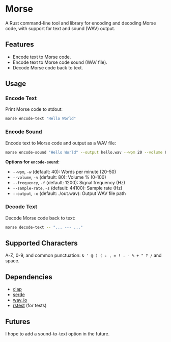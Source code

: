 # Morse

A Rust command-line tool and library for encoding and decoding Morse code, with support for text and sound (WAV) output.

## Features

- Encode text to Morse code.
- Encode text to Morse code sound (WAV file).
- Decode Morse code back to text.

## Usage

### Encode Text

Print Morse code to stdout:

```sh
morse encode-text "Hello World"
```

### Encode Sound

Encode text to Morse code and output as a WAV file:

```sh
morse encode-sound "Hello World" --output hello.wav --wpm 20 --volume 80 --frequency 700 --sample-rate 44100
```

**Options for `encode-sound`:**
- `--wpm`, `-w` (default: 40): Words per minute (20-50)
- `--volume`, `-v` (default: 80): Volume % (0-100)
- `--frequency`, `-f` (default: 1200): Signal frequency (Hz)
- `--sample-rate`, `-s` (default: 44100): Sample rate (Hz)
- `--output`, `-o` (default: ./out.wav): Output WAV file path

### Decode Text

Decode Morse code back to text:

```sh
morse decode-text -- "... --- ..."
```

## Supported Characters

A-Z, 0-9, and common punctuation: `& ' @ ) ( : , = ! . - % + " ? /` and space.

## Dependencies

- [clap](https://crates.io/crates/clap)
- [serde](https://crates.io/crates/serde)
- [wav_io](https://crates.io/crates/wav_io)
- [rstest](https://crates.io/crates/rstest) (for tests)

## Futures

I hope to add a sound-to-text option in the future.